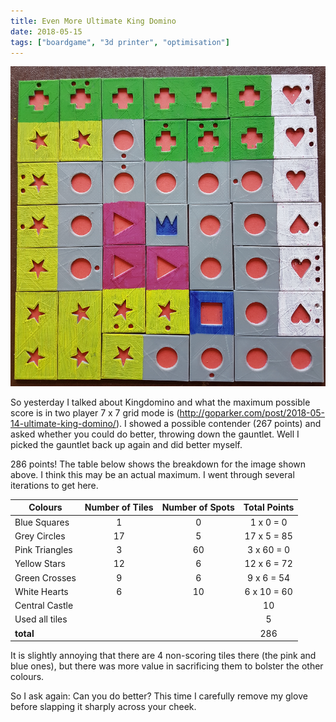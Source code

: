```yaml
---
title: Even More Ultimate King Domino
date: 2018-05-15
tags: ["boardgame", "3d printer", "optimisation"]
---
```

![alt text](/img/post_images/180515_kingdomino.png "New highscore!")

So yesterday I talked about Kingdomino and what the maximum possible score is in two player 7 x 7 grid mode is (http://goparker.com/post/2018-05-14-ultimate-king-domino/). I showed a possible contender (267 points) and asked whether you could do better, throwing down the gauntlet. Well I picked the gauntlet back up again and did better myself.

<!--more-->

286 points! The table below shows the breakdown for the image shown above. I think this may be an actual maximum. I went through several iterations to get here.

| Colours        | Number of Tiles | Number of Spots | Total Points |
| -------------- |:---------------:|:-----:|:-----:|
| Blue Squares   | 1 | 0 | 1 x 0 = 0 |
| Grey Circles   | 17 | 5 | 17 x 5 = 85 |
| Pink Triangles | 3 | 60 | 3 x 60 = 0 |
| Yellow Stars   | 12 | 6 | 12 x 6 = 72 |
| Green Crosses  | 9 | 6 | 9 x 6 = 54 |
| White Hearts   | 6  | 10 | 6 x 10 = 60 |
| Central Castle   |   |  | 10 |
| Used all tiles   |   |  | 5 |
| **total**   |   |  | 286 |

It is slightly annoying that there are 4 non-scoring tiles there (the pink and blue ones), but there was more value in sacrificing them to bolster the other colours.

So I ask again: Can you do better? This time I carefully remove my glove before slapping it sharply across your cheek.
